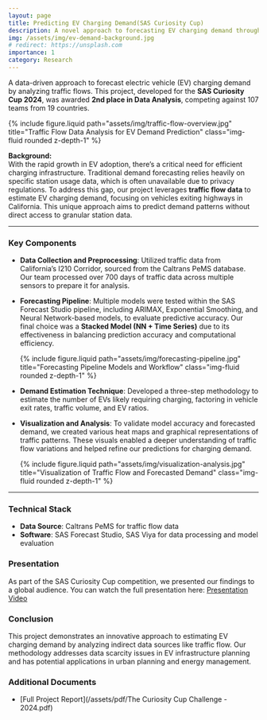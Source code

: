 ```yaml
---
layout: page
title: Predicting EV Charging Demand(SAS Curiosity Cup)
description: A novel approach to forecasting EV charging demand through traffic data, achieving 2nd place in the SAS Curiosity Cup.
img: /assets/img/ev-demand-background.jpg
# redirect: https://unsplash.com
importance: 1
category: Research
---
```


A data-driven approach to forecast electric vehicle (EV) charging demand by analyzing traffic flows. This project, developed for the **SAS Curiosity Cup 2024**, was awarded **2nd place in Data Analysis**, competing against 107 teams from 19 countries.

<div class="row justify-content-sm-center">
  <div class="col-sm-8 mt-3 mt-md-0">
    {% include figure.liquid path="assets/img/traffic-flow-overview.jpg" title="Traffic Flow Data Analysis for EV Demand Prediction" class="img-fluid rounded z-depth-1" %}
  </div>
</div>

**Background:**  
With the rapid growth in EV adoption, there’s a critical need for efficient charging infrastructure. Traditional demand forecasting relies heavily on specific station usage data, which is often unavailable due to privacy regulations. To address this gap, our project leverages **traffic flow data** to estimate EV charging demand, focusing on vehicles exiting highways in California. This unique approach aims to predict demand patterns without direct access to granular station data.

---

### Key Components

- **Data Collection and Preprocessing**: Utilized traffic data from California’s I210 Corridor, sourced from the Caltrans PeMS database. Our team processed over 700 days of traffic data across multiple sensors to prepare it for analysis.

- **Forecasting Pipeline**: Multiple models were tested within the SAS Forecast Studio pipeline, including ARIMAX, Exponential Smoothing, and Neural Network-based models, to evaluate predictive accuracy. Our final choice was a **Stacked Model (NN + Time Series)** due to its effectiveness in balancing prediction accuracy and computational efficiency.

  <div class="row justify-content-sm-center">
    <div class="col-sm-8 mt-3 mt-md-0">
      {% include figure.liquid path="assets/img/forecasting-pipeline.jpg" title="Forecasting Pipeline Models and Workflow" class="img-fluid rounded z-depth-1" %}
    </div>
  </div>

- **Demand Estimation Technique**: Developed a three-step methodology to estimate the number of EVs likely requiring charging, factoring in vehicle exit rates, traffic volume, and EV ratios.

- **Visualization and Analysis**: To validate model accuracy and forecasted demand, we created various heat maps and graphical representations of traffic patterns. These visuals enabled a deeper understanding of traffic flow variations and helped refine our predictions for charging demand.

  <div class="row justify-content-sm-center">
    <div class="col-sm-8 mt-3 mt-md-0">
      {% include figure.liquid path="assets/img/visualization-analysis.jpg" title="Visualization of Traffic Flow and Forecasted Demand" class="img-fluid rounded z-depth-1" %}
    </div>
  </div>

---

### Technical Stack

- **Data Source**: Caltrans PeMS for traffic flow data
- **Software**: SAS Forecast Studio, SAS Viya for data processing and model evaluation

### Presentation

As part of the SAS Curiosity Cup competition, we presented our findings to a global audience. You can watch the full presentation here: [Presentation Video](external_link_to_video)

### Conclusion

This project demonstrates an innovative approach to estimating EV charging demand by analyzing indirect data sources like traffic flow. Our methodology addresses data scarcity issues in EV infrastructure planning and has potential applications in urban planning and energy management.

### Additional Documents

- [Full Project Report](/assets/pdf/The Curiosity Cup Challenge - 2024.pdf)

